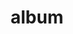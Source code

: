 ---
layout: album
resource: facebook
title: "album"
description: "masonry"
active: gallery
header-img: "img/gallery-bg.jpg"
album-title: "my 9th album"
images:
  - image_path: NguyenNhu(nana)/Album 9 - U/01_0.jpg
  - image_path: NguyenNhu(nana)/Album 9 - U/01_1.jpg
  - image_path: NguyenNhu(nana)/Album 9 - U/01_2.jpg
  - image_path: NguyenNhu(nana)/Album 9 - U/01_3.jpg
  - image_path: NguyenNhu(nana)/Album 9 - U/01_4.jpg
  - image_path: NguyenNhu(nana)/Album 9 - U/02_0.jpg
  - image_path: NguyenNhu(nana)/Album 9 - U/02_1.jpg
  - image_path: NguyenNhu(nana)/Album 9 - U/02_2.jpg
  - image_path: NguyenNhu(nana)/Album 9 - U/02_3.jpg
  - image_path: NguyenNhu(nana)/Album 9 - U/1009157463619096_364221267_1009157460285763_203771143147444194_n.jpg
  - image_path: NguyenNhu(nana)/Album 9 - U/1161887331679441_438196481_1161887805012727_7382801374829789903_n.jpg
  - image_path: NguyenNhu(nana)/Album 9 - U/1161887351679439_440900348_1161887818346059_9017696209889105019_n.jpg
  - image_path: NguyenNhu(nana)/Album 9 - U/1192052351996272_438263304_1192052768662897_2615889717511191277_n.jpg
  - image_path: NguyenNhu(nana)/Album 9 - U/1192052371996270_449145653_1192052775329563_1100427378474751721_n.jpg
  - image_path: NguyenNhu(nana)/Album 9 - U/1250424029492437_461191478_1250424036159103_6522199576360731374_n.jpg
---